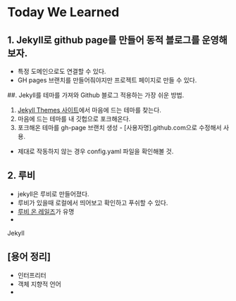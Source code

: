 # Today We Learned

## 1. Jekyll로 github page를 만들어 동적 블로그를 운영해보자.

- 특정 도메인으로도 연결할 수 있다.
- GH pages 브랜치를 만들어줘야지만 프로젝트 페이지로 만들 수 있다.

##. Jekyll를 테마를 가져와 Github 블로그 적용하는 가장 쉬운 방법.

1. [Jekyll Themes 사이트](http://jekyllthemes.org/)에서 마음에 드는 테마를 찾는다.
2. 마음에 드는 테마를 내 깃헙으로 포크해온다.
3. 포크해온 테마를 gh-page 브랜치 생성 - [사용자명].github.com으로 수정해서 사용.
- 제대로 작동하지 않는 경우 config.yaml 파일을 확인해볼 것.

## 2. 루비
- jekyll은 루비로 만들어졌다.
- 루비가 있을때 로컬에서 띄어보고 확인하고 푸쉬할 수 있다.
- [루비 온 레일즈](https://rubykr.github.io/rails_guides/getting_started.html)가 유명
- 

Jekyll

## [용어 정리]

- 인터프리터
- 객체 지향적 언어
- 
